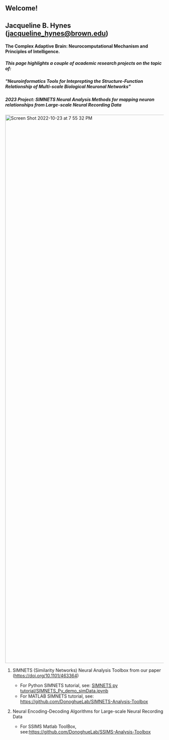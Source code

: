 ## Welcome! 
## Jacqueline B. Hynes (jacqueline_hynes@brown.edu) 
#### The Complex Adaptive Brain: Neurocomputational Mechanism and Principles of Intelligence. 



##### This page highlights a couple of academic research projects on the topic of:
##### "Neuroinformatics Tools for Inteprepting the Structure-Function Relationship of Multi-scale Biological Neuronal Networks" 

##### 2023 Project: SIMNETS Neural Analysis Methods for mapping neuron relationships from Large-scale Neural Recording Data
<img width="1737" alt="Screen Shot 2022-10-23 at 7 55 32 PM" src="https://user-images.githubusercontent.com/29176759/197424575-b2c940d1-7b19-4b47-a9ef-6082f6e24fa8.png">

1. SIMNETS (Similarity Networks) Neural Analysis Toolbox from our paper (https://doi.org/10.1101/463364)
   
      - For Python SIMNETS tutorial, see:  [SIMNETS py tutorial/SIMNETS_Py_demo_simData.ipynb](https://github.com/JBHynes/juypter-notebook-tutorials/tree/a73a9b64480fdf82d2e4a9495d4e309adadee5de/SIMNETS%20py%20tutorial)
      - For MATLAB SIMNETS tutorial, see:  https://github.com/DonoghueLab/SIMNETS-Analysis-Toolbox
     
2. Neural Encoding-Decoding Algorithms for Large-scale Neural Recording Data
   
      - For SSIMS Matlab ToolBox, see:https://github.com/DonoghueLab/SSIMS-Analysis-Toolbox
      


